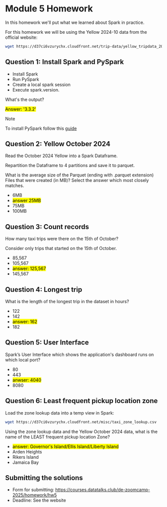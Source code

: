 # Module 5 Homework

In this homework we'll put what we learned about Spark in practice.

For this homework we will be using the Yellow 2024-10 data from the official website: 

```bash
wget https://d37ci6vzurychx.cloudfront.net/trip-data/yellow_tripdata_2024-10.parquet
```


## Question 1: Install Spark and PySpark

- Install Spark
- Run PySpark
- Create a local spark session
- Execute spark.version.

What's the output?

<mark> Answer: '3.3.2' </mark>

> [!NOTE]
> To install PySpark follow this [guide](https://github.com/DataTalksClub/data-engineering-zoomcamp/blob/main/05-batch/setup/pyspark.md)


## Question 2: Yellow October 2024

Read the October 2024 Yellow into a Spark Dataframe.

Repartition the Dataframe to 4 partitions and save it to parquet.

What is the average size of the Parquet (ending with .parquet extension) Files that were created (in MB)? Select the answer which most closely matches.

- 6MB
- <mark> answer 25MB </mark>
- 75MB
- 100MB


## Question 3: Count records 

How many taxi trips were there on the 15th of October?

Consider only trips that started on the 15th of October.

- 85,567
- 105,567
- <mark> answer: 125,567 </mark>
- 145,567


## Question 4: Longest trip

What is the length of the longest trip in the dataset in hours?

- 122
- 142
- <mark> answer: 162 </mark>
- 182


## Question 5: User Interface

Spark’s User Interface which shows the application's dashboard runs on which local port?

- 80
- 443
- <mark> anwser: 4040 </mark>
- 8080



## Question 6: Least frequent pickup location zone

Load the zone lookup data into a temp view in Spark:

```bash
wget https://d37ci6vzurychx.cloudfront.net/misc/taxi_zone_lookup.csv
```

Using the zone lookup data and the Yellow October 2024 data, what is the name of the LEAST frequent pickup location Zone?

- <mark> answer: Governor's Island/Ellis Island/Liberty Island </mark>
- Arden Heights
- Rikers Island
- Jamaica Bay


## Submitting the solutions

- Form for submitting: https://courses.datatalks.club/de-zoomcamp-2025/homework/hw5
- Deadline: See the website